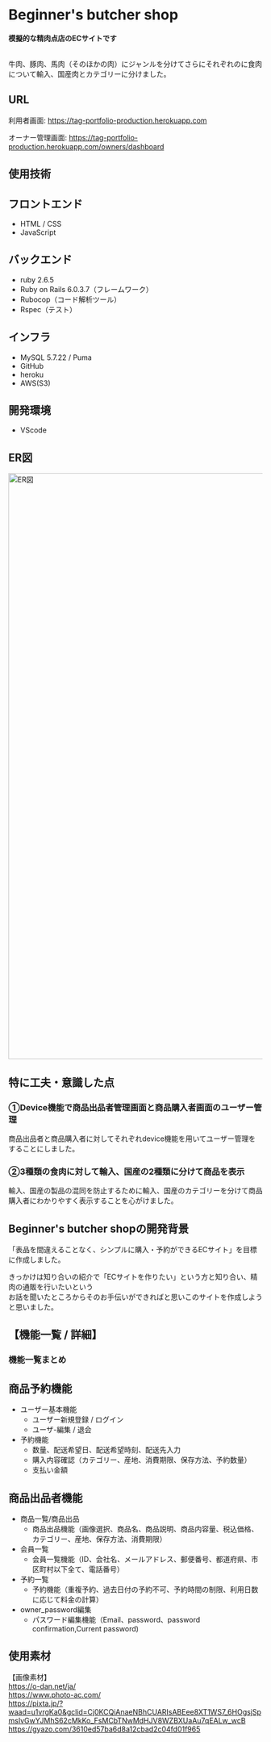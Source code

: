 # Beginner's butcher shop
**模擬的な精肉点店のECサイトです**

<br />
牛肉、豚肉、馬肉（そのほかの肉）にジャンルを分けてさらにそれぞれのに食肉について輸入、国産肉とカテゴリーに分けました。<br />

## URL
利用者画面:
https://tag-portfolio-production.herokuapp.com

オーナー管理画面:
https://tag-portfolio-production.herokuapp.com/owners/dashboard

## 使用技術
 ## フロントエンド
  - HTML / CSS
  - JavaScript

 ## バックエンド
  - ruby 2.6.5
  - Ruby on Rails 6.0.3.7（フレームワーク）
  - Rubocop（コード解析ツール）
  - Rspec（テスト）
 ## インフラ
  - MySQL 5.7.22 / Puma 
  - GitHub
  - heroku
  - AWS(S3)
 ## 開発環境
  - VScode

## ER図
<img width="1162" alt="ER図" src="https://user-images.githubusercontent.com/76899874/143732671-54ce314c-c828-42d2-9ed6-b62f36b40858.png">

## 特に工夫・意識した点

### ①Device機能で商品出品者管理画面と商品購入者画面のユーザー管理
商品出品者と商品購入者に対してそれぞれdevice機能を用いてユーザー管理をすることにしました。

### ②3種類の食肉に対して輸入、国産の2種類に分けて商品を表示
輸入、国産の製品の混同を防止するために輸入、国産のカテゴリーを分けて商品購入者にわかりやすく表示することを心がけました。


## Beginner's butcher shopの開発背景
「表品を間違えることなく、シンプルに購入・予約ができるECサイト」を目標に作成しました。<br />

きっかけは知り合いの紹介で「ECサイトを作りたい」という方と知り合い、精肉の通販を行いたいという<br />
お話を聞いたところからそのお手伝いができればと思いこのサイトを作成しようと思いました。<br />

## 【機能一覧 / 詳細】

### 機能一覧まとめ

## 商品予約機能
  - ユーザー基本機能
    - ユーザー新規登録 / ログイン
    - ユーザ-編集 / 退会　<br />
  - 予約機能
    - 数量、配送希望日、配送希望時刻、配送先入力
    - 購入内容確認（カテゴリー、産地、消費期限、保存方法、予約数量）
    - 支払い金額

## 商品出品者機能
  - 商品一覧/商品出品
    - 商品出品機能（画像選択、商品名、商品説明、商品内容量、税込価格、カテゴリー、産地、保存方法、消費期限）
  - 会員一覧
    - 会員一覧機能（ID、会社名、メールアドレス、郵便番号、都道府県、市区町村以下全て、電話番号）  
  - 予約一覧
    - 予約機能（重複予約、過去日付の予約不可、予約時間の制限、利用日数に応じて料金の計算）
  - owner_password編集
    - パスワード編集機能（Email、password、password confirmation,Current password)

## 使用素材
【画像素材】<br />
https://o-dan.net/ja/<br />
https://www.photo-ac.com/<br />
https://pixta.jp/?waad=u1vrgKa0&gclid=Cj0KCQiAnaeNBhCUARIsABEee8XT1WS7_6HOgsjSpmsIvGwYJMhS62cMkKo_FsMCbTNwMdHJV8WZBXUaAu7qEALw_wcB
https://gyazo.com/3610ed57ba6d8a12cbad2c04fd01f965
